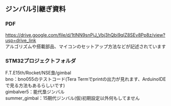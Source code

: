 ## ジンバル引継ぎ資料  
### PDF
https://drive.google.com/file/d/1tlNN9snPiJ_Vbj3hQbi9qIZ8SEv8Pp8z/view?usp=drive_link  
アルゴリズムや搭載部品、マイコンのセットアップ方法などが記述されています  
### STM32プロジェクトフォルダ
F.T.E15th/Rocket/NSE梟/gimbal  
bno：bno055のテストコード(Tera Termでprintの出力が見れます、ArduinoIDEで見る方法もあるらしいです)  
gimbalver5：能代梟ジンバル  
summer_gimbal：15期代ジンバル(仮)初期設定以外何もしてません
